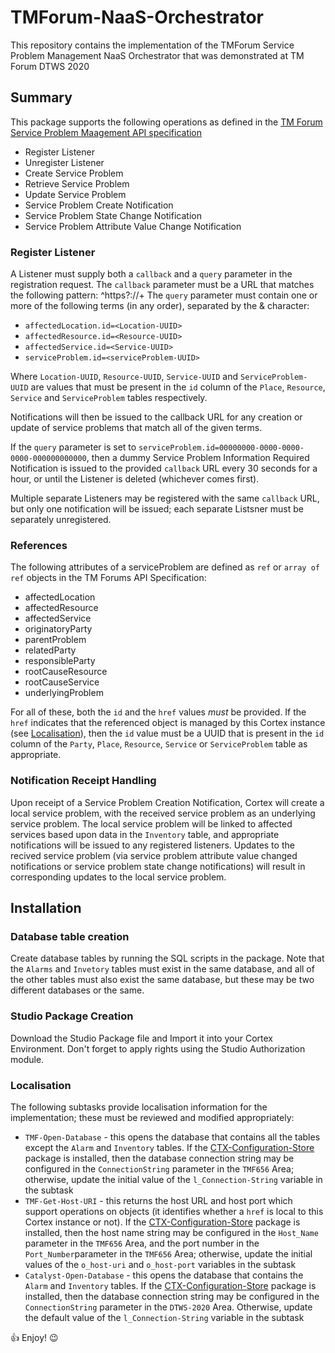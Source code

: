# TMForum-NaaS-Orchestrator
This repository contains the implementation of the TMForum Service Problem Management NaaS Orchestrator that was demonstrated at TM Forum DTWS 2020

## Summary
This package supports the following operations as defined in the [TM Forum Service Problem Maagement API specification](https://projects.tmforum.org/wiki/download/attachments/110144737/TMF656_Service_Problem_Management_API_REST_Specification_R18.5.0.pdf?api=v2)
* Register Listener
* Unregister Listener
* Create Service Problem
* Retrieve Service Problem
* Update Service Problem
* Service Problem Create Notification
* Service Problem State Change Notification
* Service Problem Attribute Value Change Notification

### Register Listener
A Listener must supply both a `callback` and a `query` parameter in the registration request.
The `callback` parameter must be a URL that matches the following pattern: ^https?://<alphanumeric>+
The `query` parameter must contain one or more of the following terms (in any order), separated by the & character:
* `affectedLocation.id=<Location-UUID>`
* `affectedResource.id=<Resource-UUID>`
* `affectedService.id=<Service-UUID>`
* `serviceProblem.id=<serviceProblem-UUID>`

Where `Location-UUID`, `Resource-UUID`, `Service-UUID` and `ServiceProblem-UUID` are values that must be present in the `id` column of the `Place`, `Resource`, `Service` and `ServiceProblem` tables respectively.

Notifications will then be issued to the callback URL for any creation or update of service problems that match all of the given terms.

If the `query` parameter is set to `serviceProblem.id=00000000-0000-0000-0000-000000000000`, then a dummy Service Problem Information Required Notification is issued to the provided `callback` URL every 30 seconds for a hour, or until the Listener is deleted (whichever comes first).

Multiple separate Listeners may be registered with the same `callback` URL, but only one notification will be issued; each separate Listsner must be separately unregistered.

### References
The following attributes of a serviceProblem are defined as `ref` or `array of ref` objects in the TM Forums API Specification:
* affectedLocation
* affectedResource
* affectedService
* originatoryParty
* parentProblem
* relatedParty
* responsibleParty
* rootCauseResource
* rootCauseService
* underlyingProblem

For all of these, both the `id` and the `href` values *must* be provided. If the `href` indicates that the referenced object is managed by this Cortex instance (see [Localisation](https://github.com/IntelligentAutomationCommunity/TMForum-NaaS-Orchestrator/new/master?readme=1#localisation)), 
then the `id` value must be a UUID that is present in the `id` column of the `Party`, `Place`, `Resource`, `Service` or `ServiceProblem` table as appropriate.

### Notification Receipt Handling
Upon receipt of a Service Problem Creation Notification, Cortex will create a local service problem, with the received service problem as an underlying service problem. The local service problem will be linked to affected services based upon data in the `Inventory` table, and appropriate notifications will be issued to any registered listeners.
Updates to the recived service problem (via service problem attribute value changed notifications or service problem state change notifications) will result in corresponding updates to the local service problem.

## Installation
### Database table creation
Create database tables by running the SQL scripts in the package. Note that the `Alarms` and `Invetory` tables must exist in the same database, and all of the other tables must also exist the same database, but these may be two different databases or the same.
### Studio Package Creation
Download the Studio Package file and Import it into your Cortex Environment.
Don't forget to apply rights using the Studio Authorization module.
### Localisation
The following subtasks provide localisation information for the implementation; these must be reviewed and modified appropriately:
* `TMF-Open-Database` - this opens the database that contains all the tables except the `Alarm` and `Inventory` tables. 
If the [CTX-Configuration-Store](https://github.com/CortexIntelligentAutomation/CTX-Configuration-Store) package is installed, then the database connection string may be configured in the `ConnectionString` parameter in the `TMF656` Area; otherwise, update the initial value of the `l_Connection-String` variable in the subtask
* `TMF-Get-Host-URI` - this returns the host URL and host port which support operations on objects (it identifies whether a `href` is local to this Cortex instance or not).
If the [CTX-Configuration-Store](https://github.com/CortexIntelligentAutomation/CTX-Configuration-Store) package is installed, then the host name string may be configured in the `Host_Name` parameter in the `TMF656` Area, and the port number in the `Port_Number`parameter in the `TMF656` Area; otherwise, update the initial values of the `o_host-uri` and `o_host-port` variables in the subtask
* `Catalyst-Open-Database` - this opens the database that contains the `Alarm` and `Inventory` tables. 
If the [CTX-Configuration-Store](https://github.com/CortexIntelligentAutomation/CTX-Configuration-Store) package is installed, then the database connection string may be configured in the `ConnectionString` parameter in the `DTWS-2020` Area. Otherwise, update the default value of the `l_Connection-String` variable in the subtask



:thumbsup: Enjoy! :wink:



